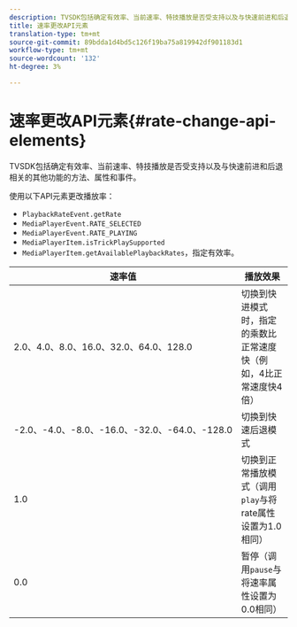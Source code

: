 ```yaml
---
description: TVSDK包括确定有效率、当前速率、特技播放是否受支持以及与快速前进和后退相关的其他功能的方法、属性和事件。
title: 速率更改API元素
translation-type: tm+mt
source-git-commit: 89bdda1d4bd5c126f19ba75a819942df901183d1
workflow-type: tm+mt
source-wordcount: '132'
ht-degree: 3%

---
```



# 速率更改API元素{#rate-change-api-elements}

TVSDK包括确定有效率、当前速率、特技播放是否受支持以及与快速前进和后退相关的其他功能的方法、属性和事件。

<!--<a id="section_E5D37C71323947E2AED8B866D9835E31"></a>-->

使用以下API元素更改播放率：

* `PlaybackRateEvent.getRate`
* `MediaPlayerEvent.RATE_SELECTED`
* `MediaPlayerEvent.RATE_PLAYING`
* `MediaPlayerItem.isTrickPlaySupported`
* `MediaPlayerItem.getAvailablePlaybackRates`，指定有效率。

| **速率值** | **播放效果** |
|---|---|
| 2.0、4.0、8.0、16.0、32.0、64.0、128.0 | 切换到快进模式时，指定的乘数比正常速度快（例如，4比正常速度快4倍） |
| -2.0、-4.0、-8.0、-16.0、-32.0、-64.0、-128.0 | 切换到快速后退模式 |
| 1.0 | 切换到正常播放模式（调用`play`与将rate属性设置为1.0相同） |
| 0.0 | 暂停（调用`pause`与将速率属性设置为0.0相同） |